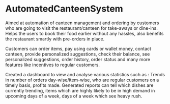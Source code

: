 # AutomatedCanteenSystem

Aimed at automation of canteen management and ordering by customers who are going to visit the restaurant/canteen for take-aways or dine-ins.
Helps the users to book their food earlier without any hassles, also benefits the restaurant smartly with pre-orders in place.

Customers can order items, pay using cards or wallet money, contact canteen, provide personalized suggestions, check their balance, see personalized suggestions, order history, order status and many more features like incentives to regular customers.

Created a dashboard to view and analyse various statistics such as :
Trends in number of orders day-wise/item-wise, who are regular customers on a timely basis, profits made.
Generated reports can tell which dishes are currently trending, items which are highly likely to be in high demand in upcoming days of a week, days of a week which see heavy rush.
